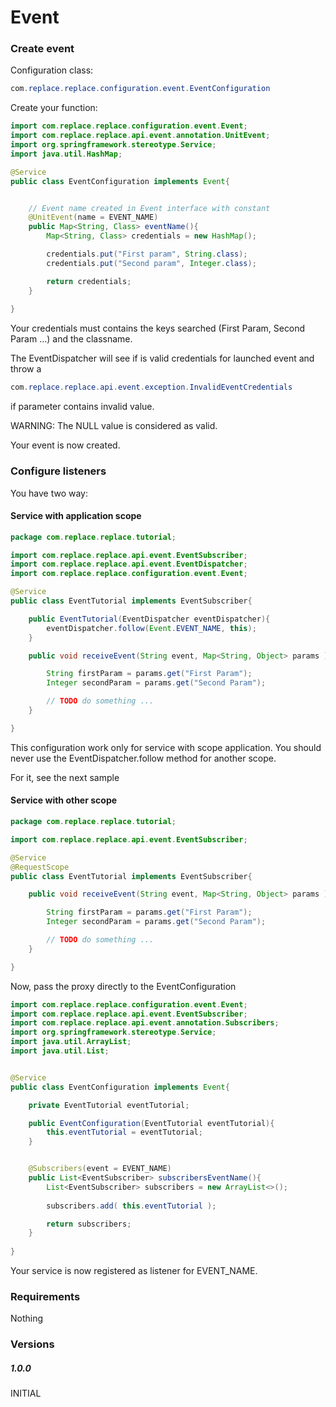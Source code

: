 # Event

### Create event

Configuration class:

```java
com.replace.replace.configuration.event.EventConfiguration
```

Create your function:

```java
import com.replace.replace.configuration.event.Event;
import com.replace.replace.api.event.annotation.UnitEvent;
import org.springframework.stereotype.Service;
import java.util.HashMap;

@Service
public class EventConfiguration implements Event{


    // Event name created in Event interface with constant
    @UnitEvent(name = EVENT_NAME) 
    public Map<String, Class> eventName(){
        Map<String, Class> credentials = new HashMap();

        credentials.put("First param", String.class);
        credentials.put("Second param", Integer.class);

        return credentials;
    }
    
}
```

Your credentials must contains the keys searched (First Param, Second Param ...) 
and the classname.

The EventDispatcher will see if is valid credentials for launched event and throw a

```java
com.replace.replace.api.event.exception.InvalidEventCredentials
``` 

if parameter contains invalid value.

WARNING: The NULL value is considered as valid.

Your event is now created.

### Configure listeners

You have two way:

#### Service with application scope

```java
package com.replace.replace.tutorial;

import com.replace.replace.api.event.EventSubscriber;
import com.replace.replace.api.event.EventDispatcher;
import com.replace.replace.configuration.event.Event;

@Service
public class EventTutorial implements EventSubscriber{

    public EventTutorial(EventDispatcher eventDispatcher){
        eventDispatcher.follow(Event.EVENT_NAME, this);
    }

    public void receiveEvent(String event, Map<String, Object> params ) {

        String firstParam = params.get("First Param");
        Integer secondParam = params.get("Second Param");

        // TODO do something ...
    }

}

```

This configuration work only for service with scope application.
You should never use the EventDispatcher.follow method for another scope.

For it, see the next sample

#### Service with other scope

```java
package com.replace.replace.tutorial;

import com.replace.replace.api.event.EventSubscriber;

@Service
@RequestScope
public class EventTutorial implements EventSubscriber{

    public void receiveEvent(String event, Map<String, Object> params ) {

        String firstParam = params.get("First Param");
        Integer secondParam = params.get("Second Param");

        // TODO do something ...
    }

}

```

Now, pass the proxy directly to the EventConfiguration


```java
import com.replace.replace.configuration.event.Event;
import com.replace.replace.api.event.EventSubscriber;
import com.replace.replace.api.event.annotation.Subscribers;
import org.springframework.stereotype.Service;
import java.util.ArrayList;
import java.util.List;


@Service
public class EventConfiguration implements Event{

    private EventTutorial eventTutorial;

    public EventConfiguration(EventTutorial eventTutorial){
        this.eventTutorial = eventTutorial;
    }


    @Subscribers(event = EVENT_NAME)
    public List<EventSubscriber> subscribersEventName(){
        List<EventSubscriber> subscribers = new ArrayList<>();
        
        subscribers.add( this.eventTutorial );

        return subscribers;
    }
    
}
```

Your service is now registered as listener for EVENT_NAME.


### Requirements

Nothing

### Versions

##### 1.0.0

INITIAL